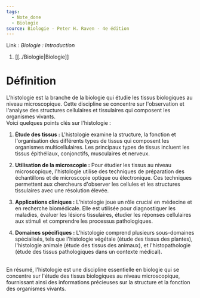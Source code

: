 ```yaml
---
tags:
  - Note_done
  - Biologie
source: Biologie - Peter H. Raven - 4e édition
---
```


Link :
_Biologie : Introduction_
1. [[../Biologie|Biologie]]

# Définition
L'histologie est la branche de la biologie qui étudie les tissus biologiques au niveau microscopique. Cette discipline se concentre sur l'observation et l'analyse des structures cellulaires et tissulaires qui composent les organismes vivants.
\
Voici quelques points clés sur l'histologie :

1. **Étude des tissus :** L'histologie examine la structure, la fonction et l'organisation des différents types de tissus qui composent les organismes multicellulaires. Les principaux types de tissus incluent les tissus épithéliaux, conjonctifs, musculaires et nerveux.
    
2. **Utilisation de la microscopie :** Pour étudier les tissus au niveau microscopique, l'histologie utilise des techniques de préparation des échantillons et de microscopie optique ou électronique. Ces techniques permettent aux chercheurs d'observer les cellules et les structures tissulaires avec une résolution élevée.
    
3. **Applications cliniques :** L'histologie joue un rôle crucial en médecine et en recherche biomédicale. Elle est utilisée pour diagnostiquer les maladies, évaluer les lésions tissulaires, étudier les réponses cellulaires aux stimuli et comprendre les processus pathologiques.
    
4. **Domaines spécifiques :** L'histologie comprend plusieurs sous-domaines spécialisés, tels que l'histologie végétale (étude des tissus des plantes), l'histologie animale (étude des tissus des animaux), et l'histopathologie (étude des tissus pathologiques dans un contexte médical).
    
\
En résumé, l'histologie est une discipline essentielle en biologie qui se concentre sur l'étude des tissus biologiques au niveau microscopique, fournissant ainsi des informations précieuses sur la structure et la fonction des organismes vivants.